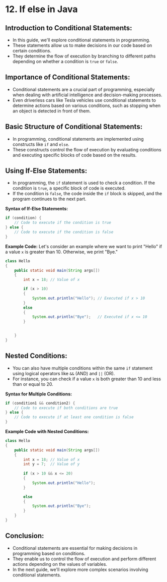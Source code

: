 # ****12. If else in Java****

## **Introduction to Conditional Statements:**

- In this guide, we'll explore conditional statements in programming.
- These statements allow us to make decisions in our code based on certain conditions.
- They determine the flow of execution by branching to different paths depending on whether a condition is `true` or `false`.

## **Importance of Conditional Statements:**

- Conditional statements are a crucial part of programming, especially when dealing with artificial intelligence and decision-making processes.
- Even driverless cars like Tesla vehicles use conditional statements to determine actions based on various conditions, such as stopping when an object is detected in front of them.

## **Basic Structure of Conditional Statements:**

- In programming, conditional statements are implemented using constructs like `if` and `else`.
- These constructs control the flow of execution by evaluating conditions and executing specific blocks of code based on the results.

## **Using If-Else Statements:**

- In programming, the `if` statement is used to check a condition. If the condition is `true`, a specific block of code is executed.
- If the condition is `false`, the code inside the `if` block is skipped, and the program continues to the next part.

**Syntax of If-Else Statements:**

```java
if (condition) {
    // Code to execute if the condition is true
} else {
    // Code to execute if the condition is false
}

```

**Example Code:**
Let's consider an example where we want to print "Hello" if a value `x` is greater than 10. Otherwise, we print "Bye."

```java
class Hello 
{
    public static void main(String args[])
    {
        int x = 18; // Value of x

        if (x > 10) 
        {
            System.out.println("Hello"); // Executed if x > 10
        } 
        else 
        {
            System.out.println("Bye");   // Executed if x <= 10
        }
        

    }
}
```

## **Nested Conditions:**

- You can also have multiple conditions within the same `if` statement using logical operators like `&&` (AND) and `||` (OR).
- For instance, you can check if a value `x` is both greater than 10 and less than or equal to 20.

**Syntax for Multiple Conditions:**

```java
if (condition1 && condition2) {
    // Code to execute if both conditions are true
} else {
    // Code to execute if at least one condition is false
}

```

**Example Code with Nested Conditions:**

```java
class Hello 
{
    public static void main(String args[])
    {
        int x = 18; // Value of x
        int y = 7;  // Value of y
        
        if (x > 10 && x <= 20) 
        {
            System.out.println("Hello");
        } 

        else 
        {
            System.out.println("Bye");
        }
    }
}
```

## **Conclusion:**

- Conditional statements are essential for making decisions in programming based on conditions.
- They enable us to control the flow of execution and perform different actions depending on the values of variables.
- In the next guide, we'll explore more complex scenarios involving conditional statements.

